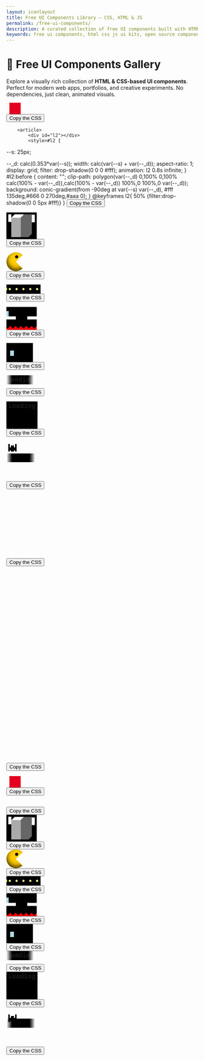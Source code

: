 ```yaml
---
layout: iconlayout
title: Free UI Components Library – CSS, HTML & JS
permalink: /free-ui-components/
description: A curated collection of free UI components built with HTML, CSS, and JavaScript. Instantly usable, customizable, and perfect for modern web design and development.
keywords: free ui components, html css js ui kits, open source components, frontend design blocks, web design elements, reusable components
---
```



# 🎨 Free UI Components Gallery

Explore a visually rich collection of **HTML & CSS-based UI components**. Perfect for modern web apps, portfolios, and creative experiments. No dependencies, just clean, animated visuals.


<section class="load-container threed">
<article><div id="l1"></div>
<style>#l1 {
  --s: 25px;

--_d: calc(0.353*var(--s));
width: calc(var(--s) + var(--_d));
aspect-ratio: 1;
clip-path: polygon(var(--_d) 0,100% 0,100% calc(100% - var(--_d)),calc(100% - var(--_d)) 100%,0 100%,0 var(--_d));
background:
conic-gradient(from -90deg at var(--s) var(--_d),
#fff 135deg,#666 0 270deg,#aaa 0);
animation: l1 1s infinite cubic-bezier(0.5,300,0.5,-300);
}
@keyframes l1{
50%,100% {transform:translateY(0.1px)}
}</style>
<button>Copy the CSS</button>
</article>

        <article>
            <div id="l2"></div>
            <style>#l2 {
--s: 25px;

--_d: calc(0.353*var(--s));
width: calc(var(--s) + var(--_d));
aspect-ratio: 1;
display: grid;
filter: drop-shadow(0 0 0 #fff);
animation: l2 0.8s infinite;
}
#l2:before {
content: "";
clip-path: polygon(var(--_d) 0,100% 0,100% calc(100% - var(--_d)),calc(100% - var(--_d)) 100%,0 100%,0 var(--_d));
background:
conic-gradient(from -90deg at var(--s) var(--_d),
#fff 135deg,#666 0 270deg,#aaa 0);
}
@keyframes l2{
50% {filter:drop-shadow(0 0 5px #fff)}
}</style>
<button>Copy the CSS</button>
</article>
<article>
<div id="l3"></div>
<style>#l3 {
--s: 25px;
--_d: calc(0.353*var(--s));

height: calc(var(--s) + var(--_d));
aspect-ratio: 1;
display: grid;
}
#l3:before {
content: "";
height: 100%;
margin: auto 0;
clip-path: polygon(var(--_d) 0,100% 0,100% calc(100% - var(--_d)),calc(100% - var(--_d)) 100%,0 100%,0 var(--_d));
background:
conic-gradient(from -90deg at var(--s) var(--_d),
#fff 135deg,#666 0 270deg,#aaa 0);
animation: l3 .8s infinite alternate;
}
@keyframes l3{
100% {height:40%}
}</style>
<button>Copy the CSS</button>
</article>
<article>
<div id="l4"></div>
<style>#l4 {
--s: 25px;

--_d: calc(0.353*var(--s));
width: calc(var(--s) + var(--_d));
aspect-ratio: 1;
display: grid;
}
#l4:before,
#l4:after {
content:"";
clip-path:polygon(var(--_d) 0,100% 0,100% calc(100% - var(--_d)),calc(100% - var(--_d)) 100%,0 100%,0 var(--_d));
background:
conic-gradient(from -90deg at var(--s) var(--_d),
#fff 135deg,#666 0 270deg,#aaa 0);
animation: l4 1.2s infinite;
}
#l4:before {
z-index: 1;
margin-bottom: calc(var(--_d)/-2 - 1px);
}
#l4:after {
margin-top: calc(var(--_d)/-2 - 1px);
animation-delay: 0.6s
}
@keyframes l4{
0%     {transform: translate(0)}
16.67% {transform: translate(-10px)}
33.33% {transform: translate(10px)}
50%,
100%   {transform: translate(0)}
}</style>
<button>Copy the CSS</button>
</article>
<article>
<div id="l5"></div>
<style>#l5 {
--s: 25px;

--_d: calc(0.353*var(--s));
width: calc(var(--s) + var(--_d));
aspect-ratio: 1;
display: flex;
}
#l5:before,
#l5:after {
content: "";
flex: 1;
clip-path: polygon(var(--_d) 0,100% 0,100% calc(100% - var(--_d)),calc(100% - var(--_d)) 100%,0 100%,0 var(--_d));
background:
conic-gradient(from -90deg at calc(100% - var(--_d)) var(--_d),
#fff 135deg,#666 0 270deg,#aaa 0);
animation: l5 1.2s infinite;
}
#l5:before {
margin-right: calc(var(--_d)/-2 - 1px);
}
#l5:after {
margin-left: calc(var(--_d)/-2 - 1px);
animation-delay: 0.6s
}
@keyframes l5{
0%     {transform: translateY(0)}
16.67% {transform: translateY(-10px)}
33.33% {transform: translateY(10px)}
50%,
100%   {transform: translateY(0)}
}</style>
<button>Copy the CSS</button>
</article>
<article>
<div id="l6"></div>
<style>#l6 {
--s: 20px;

--_d: calc(0.353*var(--s));
width: calc(var(--s) + var(--_d));
aspect-ratio: 1;
display: grid;
}
#l6:before,
#l6:after {
content: "";
grid-area: 1/1;
clip-path: polygon(var(--_d) 0,100% 0,100% calc(100% - var(--_d)),calc(100% - var(--_d)) 100%,0 100%,0 var(--_d));
background:
conic-gradient(from -90deg at calc(100% - var(--_d)) var(--_d),
#fff 135deg,#666 0 270deg,#aaa 0);
animation: l6 2s infinite;
}
#l6:after {
animation-delay:-1s;
}
@keyframes l6{
0%  {transform:translate(0,0)}
25% {transform:translate(30px,0)}
50% {transform:translate(30px,30px)}
75% {transform:translate(0,30px)}
100%{transform:translate(0,0)}
}</style>
<button>Copy the CSS</button>
</article>
<article>
<div id="l7"></div>
<style>#l7 {
--s: 25px;
--g: 5px;

height: calc(1.353*var(--s) + var(--g));
aspect-ratio: 3;
background:
linear-gradient(#ff1818 0 0) left/33% 100% no-repeat,
conic-gradient(from -90deg at var(--s) calc(0.353*var(--s)),
#fff 135deg,#666 0 270deg,#aaa 0);
background-blend-mode: multiply;
--_m:
linear-gradient(to bottom right,
#0000 calc(0.25*var(--s)),#000 0 calc(100% - calc(0.25*var(--s)) - 1.414*var(--g)),#0000 0),
conic-gradient(from -90deg at right var(--g) bottom var(--g),#000 90deg,#0000 0);
-webkit-mask: var(--_m);
mask: var(--_m);
background-size:   calc(100%/3) 100%;
-webkit-mask-size: calc(100%/3) 100%;
mask-size: calc(100%/3) 100%;
-webkit-mask-composite: source-in;
mask-composite: intersect;
animation: l7 steps(3) 1.5s infinite;
}
@keyframes l7 {
to {background-position: 150% 0%}
}</style>
<button>Copy the CSS</button>
</article>
<article>
<div id="l8"></div>
<style>#l8 {
--s: 25px;
--g: 5px;

height: calc(1.353*var(--s) + var(--g));
aspect-ratio: 3;
display: grid;
justify-items: end;
overflow: hidden;
--_m: linear-gradient(90deg,#0000,#000 15px calc(100% - 15px),#0000);
-webkit-mask: var(--_m);
mask: var(--_m);
}
#l8:before {
content: "";
width: calc(4*100%/3);
background:
conic-gradient(from -90deg at var(--s) calc(0.353*var(--s)),
#fff 135deg,#666 0 270deg,#aaa 0);
--_m:
linear-gradient(to bottom right,
#0000 calc(0.25*var(--s)),#000 0 calc(100% - calc(0.25*var(--s)) - 1.414*var(--g)),#0000 0),
conic-gradient(from -90deg at right var(--g) bottom var(--g),#000 90deg,#0000 0);
-webkit-mask: var(--_m);
mask: var(--_m);
background-size:   calc(100%/4) 100%;
-webkit-mask-size: calc(100%/4) 100%;
mask-size: calc(100%/4) 100%;
-webkit-mask-composite: source-in;
mask-composite: intersect;
animation: l8 1s infinite linear;
}
@keyframes l8 {
to {transform:translate(calc(100%/4))}
}</style>
<button>Copy the CSS</button>
</article>
<article>
<div id="l9"></div>
<style>#l9 {
--s: 25px;
--g :5px;

width: calc(2*(1.353*var(--s) + var(--g)));
aspect-ratio: 1;
background:
linear-gradient(#ff1818 0 0) left/50% 100% no-repeat,
conic-gradient(from -90deg at var(--s) calc(0.353*var(--s)),
#fff 135deg,#666 0 270deg,#aaa 0);
background-blend-mode: multiply;
--_m:
linear-gradient(to bottom right,
#0000 calc(0.25*var(--s)),#000 0 calc(100% - calc(0.25*var(--s)) - 1.414*var(--g)),#0000 0),
conic-gradient(from -90deg at right var(--g) bottom var(--g),#000 90deg,#0000 0);
-webkit-mask: var(--_m);
mask: var(--_m);
background-size:   50% 50%;
-webkit-mask-size: 50% 50%;
mask-size: 50% 50%;
-webkit-mask-composite: source-in;
mask-composite: intersect;
animation: l9 1.5s infinite;
}
@keyframes l9 {
0%,12.5%    {background-position:0% 0%,0 0}
12.6%,37.5% {background-position:100% 0%,0 0}
37.6%,62.5% {background-position:100% 100%,0 0}
62.6%,87.5% {background-position:0% 100%,0 0}
87.6%,100%  {background-position:0% 0%,0 0}
}</style>
<button>Copy the CSS</button>
</article>
<article>
<div id="l10"></div>
<style>#l10 {
--s: 25px;
--g :5px;

width: calc(3*(1.353*var(--s) + var(--g)));
display: grid;
justify-items: end;
aspect-ratio: 3;
overflow: hidden;
--_m: linear-gradient(90deg,#0000,#000 15px calc(100% - 15px),#0000);
-webkit-mask: var(--_m);
mask: var(--_m);
}
#l10:before {
content: "";
width: 200%;
background:
linear-gradient(90deg,#ff1818 50%,#0000 0),
conic-gradient(from -90deg at var(--s) calc(0.353*var(--s)),
#fff 135deg,#666 0 270deg,#aaa 0);
background-blend-mode: multiply;
--_m:
linear-gradient(to bottom right,
#0000 calc(0.25*var(--s)),#000 0 calc(100% - calc(0.25*var(--s)) - 1.414*var(--g)),#0000 0),
conic-gradient(from -90deg at right var(--g) bottom var(--g),#000 90deg,#0000 0);
-webkit-mask: var(--_m);
mask: var(--_m);
background-size:   calc(100%/3) 100%, calc(100%/6) 100%;
-webkit-mask-size: calc(100%/6) 100%;
mask-size: calc(100%/6) 100%;
-webkit-mask-composite: source-in;
mask-composite: intersect;
animation: l10 1s infinite linear;
}
@keyframes l10 {
to {transform:translate(calc(100%/3))}
}</style>
<button>Copy the CSS</button>
</article>
<article>
<div id="l11"></div>
<style>#l11 {
--s: 40px;
--g: 5px;

height: calc(var(--s) + var(--g));
aspect-ratio: 3;
background:
radial-gradient(calc(var(--s)/sqrt(2)) at calc(50% - .1*var(--s)) calc(50% - .2*var(--s)),#0000 5%,60%,#111 98%),
linear-gradient(#FE4365 0 0) no-repeat #fff;
background-size: calc(100%/3) 100%;
mask: radial-gradient(calc(var(--s)/2),#000 calc(100% - 1px),#0000) 0/calc(100%/3) 100%;
animation: l11 steps(3) 1.5s infinite;
}
@keyframes l11 {
to {background-position:0 ,150%}
}</style>
<button>Copy the CSS</button>
</article>
<article>
<div id="l12"></div>
<style>#l12 {
--s: 40px;
--g: 5px;

height: calc(2*(var(--s) + var(--g)));
aspect-ratio: 1;
background:
radial-gradient(calc(var(--s)/sqrt(2)) at calc(50% - .1*var(--s)) calc(50% - .2*var(--s)),#0000 5%,60%,#111 98%),
linear-gradient(#FE4365 0 0) no-repeat #fff;
background-size: 50% 50%;
mask: radial-gradient(calc(var(--s)/2),#000 calc(100% - 1px),#0000) 0 0/50% 50%;
animation: l12 steps(3) 1.5s infinite;
}
@keyframes l12 {
0%,12.5%    {background-position:0 0}
12.6%,37.5% {background-position:0 0,100% 0}
37.6%,62.5% {background-position:0 0,100% 100%}
62.6%,87.5% {background-position:0 0,0 100%}
87.6%,100%  {background-position:0 0}
}</style>
<button>Copy the CSS</button>
</article>
</section>





<section class="load-container arcade">
        <article>
          <div id="l1"></div>
          <style>#l1 {
   width: 45px;
   height: 30px;
   animation: l1 2s infinite linear;
}
@keyframes l1{
  0%,
  25%  {background:
          linear-gradient(#e50021 0 0) 50% 0/66% 100% no-repeat}
  25.1%,
  50%  {background:
          linear-gradient(#004ce4 0 0) 0 0/100% 50% no-repeat,
          linear-gradient(#004ce4 0 0) 0 0/33% 100% no-repeat}
  50.1%,
  75%  {background:
          linear-gradient(#00e622 0 0) 100% 0/66% 50% no-repeat,
          linear-gradient(#00e622 0 0) 0 100%/66% 50% no-repeat}
  75.1%,
  100% {background:
          linear-gradient(#9d0be6 0 0) 0 100%/100% 50% no-repeat,
          linear-gradient(#9d0be6 0 0) 50% 0 /33%  50% no-repeat}
}</style>
          <button>Copy the CSS</button>
        </article>
        <article>
          <div id="l2"></div>
          <style>#l2 {
  width: 45px;
  height: 30px;
  background:
    linear-gradient(#004ce4 0 0) 0 100%/100% 50%,
    linear-gradient(#004ce4 0 0) 0 0   /calc(100%/3) 100%;
  background-repeat: no-repeat;
  position: relative;
  clip-path: inset(-100% 0 0 0);
  animation: l2-0 2s infinite steps(4);
}
#l2::before,
#l2::after {
  content: "";
  position: absolute;
  inset:-50% 0 50%;
  background:
    linear-gradient(#00e622 0 0) 0 0      /calc(2*100%/3) 50%,
    linear-gradient(#00e622 0 0) 100% 100%/calc(2*100%/3) 50%;
  background-repeat: no-repeat;
  animation: inherit;
  animation-name: l2-1;
}
#l2::after {
  inset:-100% 0 100%;
  background:
    linear-gradient(#e50021 0 0) 0    0/100%         50%,
    linear-gradient(#e50021 0 0) 100% 0/calc(100%/3) 100%;
  background-repeat: no-repeat; 
  animation-name: l2-2;
}
@keyframes l2-0{
  0%       {transform: translateY(-250%);clip-path: inset(100% 0 0 0)}
  25%,100% {transform: translateY(0);clip-path: inset(-100% 0 0 0)}
}
@keyframes l2-1{
  0% ,25%  {transform: translateY(-250%)}
  50%,100% {transform: translateY(0)}
}
@keyframes l2-2{
  0% ,50%  {transform: translateY(-250%)}
  75%,100% {transform: translateY(0)}
}</style>
          <button>Copy the CSS</button>
        </article>
        <article>
          <div id="l3"></div>
          <style>#l3 {
  width: 80px;
  height: 70px;
  border: 5px solid #000;
  padding: 0 8px;
  box-sizing: border-box;
  background:
    linear-gradient(#fff 0 0) 0    0/8px 20px,
    linear-gradient(#fff 0 0) 100% 0/8px 20px,
    radial-gradient(farthest-side,#fff 90%,#0000) 0 5px/8px 8px content-box,
    #000;
  background-repeat: no-repeat; 
  animation: l3 2s infinite linear;
}
@keyframes l3{
  25% {background-position: 0 0   ,100% 100%,100% calc(100% - 5px)}
  50% {background-position: 0 100%,100% 100%,0    calc(100% - 5px)}
  75% {background-position: 0 100%,100%    0,100% 5px}
}</style>
          <button>Copy the CSS</button>
        </article>
        <article>
          <div id="l4"></div>
          <style>#l4 {
  width: 50px;
  aspect-ratio: 1;
  border-radius: 50%;
  background:
    radial-gradient(farthest-side,#000 98%,#0000) 55% 20%/8px 8px no-repeat,  
    #ffcc00;
  box-shadow: 2px -6px 12px 0px inset rgba(0, 0, 0, 0.7);
  animation: l4 .5s infinite steps(5) alternate;
}
@keyframes l4{ 
    0% {clip-path: polygon(50% 50%,100%   0,100% 0,0 0,0 100%,100% 100%,100% 100%)}
  100% {clip-path: polygon(50% 50%,100% 65%,100% 0,0 0,0 100%,100% 100%,100%  35%)}
}</style>
          <button>Copy the CSS</button>
        </article>
        <article>
          <div id="l5"></div>
          <style>#l5 {
  width: 90px;
  height: 24px;
  padding: 2px 0;
  box-sizing: border-box;
  display: flex;
  animation: l5-0 3s infinite steps(6);
  background:
    linear-gradient(#000 0 0) 0 0/0% 100% no-repeat,
    radial-gradient(circle 3px,#eeee89 90%,#0000) 0 0/20% 100%
    #000;
  overflow: hidden;
}
#l5::before {
  content: "";
  width: 20px;
  transform: translate(-100%);
  border-radius: 50%;
  background: #ffff2d;
  animation: 
    l5-1 .25s .153s infinite steps(5) alternate,
    l5-2  3s        infinite linear;
}
@keyframes l5-1{ 
    0% {clip-path: polygon(50% 50%,100%   0,100% 0,0 0,0 100%,100% 100%,100% 100%)}
  100% {clip-path: polygon(50% 50%,100% 65%,100% 0,0 0,0 100%,100% 100%,100%  35%)}
}
@keyframes l5-2{ 
  100% {transform: translate(90px)}
}
@keyframes l5-0{ 
  100% {background-size:120% 100%,20% 100%}
}</style>
          <button>Copy the CSS</button>
        </article>
        <article>
          <div id="l6"></div>
          <style>#l6 {
  width: 80px;
  height: 60px;
  box-sizing: border-box;
  background:
    linear-gradient(#fff 0 0) left /calc(50% - 15px) 8px no-repeat,
    linear-gradient(#fff 0 0) right/calc(50% - 15px) 8px no-repeat,
    conic-gradient(from 135deg at top,#0000, red 1deg 90deg,#0000 91deg) bottom/14px 8px repeat-x,
    #000;
  border-bottom: 2px solid red;
  position: relative;
  overflow: hidden;
  animation: l6-0 1s infinite linear;
}
#l6::before {
  content: "";
  position: absolute;
  width: 10px;
  height: 14px;
  background: lightblue;
  left: -5px;
  animation:
    l6-1 2s infinite cubic-bezier(0,100,1,100), 
    l6-2 2s infinite linear;
}
@keyframes l6-0{
  50% { background-position: left,right,bottom -2px left -4px}
}
@keyframes l6-1{
  0%,27%   {bottom: calc(50% + 4px)}
  65%,100% {bottom: calc(50% + 4.1px)}
}
@keyframes l6-2{
  100% {left:100%}
}</style>
          <button>Copy the CSS</button>
        </article>
        <article>
          <div id="l7"></div>
          <style>#l7 {
  width: 70px;
  height: 50px;
  box-sizing: border-box;
  background:
    conic-gradient(from 135deg at top,#0000, #fff 1deg 90deg,#0000 91deg) right -20px bottom 8px/18px 9px,
    linear-gradient(#fff 0 0) bottom/100% 8px,
    #000;
  background-repeat: no-repeat;
  border-bottom: 8px solid #000;
  position: relative;
  animation: l7-0 2s infinite linear;
}
#l7::before {
  content: "";
  position: absolute;
  width: 10px;
  height: 14px;
  background: lightblue;
  left: 10px;
  animation: l7-1 2s infinite cubic-bezier(0,200,1,200);
}
@keyframes l7-0{
  100% { background-position: left -20px bottom 8px,bottom}
}
@keyframes l7-1{
  0%,50%   {bottom: 8px}
  90%,100% {bottom: 8.1px}
}</style>
          <button>Copy the CSS</button>
        </article>
        <article>
          <div id="l8"></div>
          <style>#l8 {
  width: fit-content;
  font-size: 17px;
  font-family: monospace;
  line-height: 1.4;
  font-weight: bold;
  --c: no-repeat linear-gradient(#000 0 0); 
  background: var(--c),var(--c),var(--c),var(--c),var(--c),var(--c),var(--c);
  background-size: calc(1ch + 1px) 100%;
  border-bottom: 10px solid #0000; 
  position: relative;
  animation: l8-0 3s infinite linear;
  clip-path: inset(-20px 0);
}
#l8::before {
  content:"Loading";
}
#l8::after {
  content: "";
  position: absolute;
  width: 10px;
  height: 14px;
  background: #25adda;
  left: -10px;
  bottom: 100%;
  animation: l8-1 3s infinite linear;
}
@keyframes l8-0{
   0%,
   12.5% {background-position: calc(0*100%/6) 0   ,calc(1*100%/6)    0,calc(2*100%/6)    0,calc(3*100%/6)    0,calc(4*100%/6)    0,calc(5*100%/6)    0,calc(6*100%/6) 0}
   25%   {background-position: calc(0*100%/6) 40px,calc(1*100%/6)    0,calc(2*100%/6)    0,calc(3*100%/6)    0,calc(4*100%/6)    0,calc(5*100%/6)    0,calc(6*100%/6) 0}
   37.5% {background-position: calc(0*100%/6) 40px,calc(1*100%/6) 40px,calc(2*100%/6)    0,calc(3*100%/6)    0,calc(4*100%/6)    0,calc(5*100%/6)    0,calc(6*100%/6) 0}
   50%   {background-position: calc(0*100%/6) 40px,calc(1*100%/6) 40px,calc(2*100%/6) 40px,calc(3*100%/6)    0,calc(4*100%/6)    0,calc(5*100%/6)    0,calc(6*100%/6) 0}
   62.5% {background-position: calc(0*100%/6) 40px,calc(1*100%/6) 40px,calc(2*100%/6) 40px,calc(3*100%/6) 40px,calc(4*100%/6)    0,calc(5*100%/6)    0,calc(6*100%/6) 0}
   75%   {background-position: calc(0*100%/6) 40px,calc(1*100%/6) 40px,calc(2*100%/6) 40px,calc(3*100%/6) 40px,calc(4*100%/6) 40px,calc(5*100%/6)    0,calc(6*100%/6) 0}
   87.4% {background-position: calc(0*100%/6) 40px,calc(1*100%/6) 40px,calc(2*100%/6) 40px,calc(3*100%/6) 40px,calc(4*100%/6) 40px,calc(5*100%/6) 40px,calc(6*100%/6) 0}
   100%  {background-position: calc(0*100%/6) 40px,calc(1*100%/6) 40px,calc(2*100%/6) 40px,calc(3*100%/6) 40px,calc(4*100%/6) 40px,calc(5*100%/6) 40px,calc(6*100%/6) 40px}
}
@keyframes l8-1{
  100% {left:115%}
}</style>
          <button>Copy the CSS</button>
        </article>
        <article>
          <div id="l9"></div>
          <style>#l9 {
  width: fit-content;
  font-size: 17px;
  font-family: monospace;
  line-height: 1.4;
  font-weight: bold;
  background: 
    linear-gradient(#000 0 0) left ,
    linear-gradient(#000 0 0) right;
  background-repeat: no-repeat; 
  border-right: 5px solid #0000;
  border-left: 5px solid #0000;
  background-origin: border-box;
  position: relative;
  animation: l9-0 2s infinite;
}
#l9::before {
  content:"Loading";
}
#l9::after {
  content: "";
  position: absolute;
  top: 100%;
  left: 0;
  width: 22px;
  height: 60px;
  background: 
   linear-gradient(90deg,#000 4px,#0000 0 calc(100% - 4px),#000 0) bottom            /22px 20px,
   linear-gradient(90deg,red  4px,#0000 0 calc(100% - 4px),red  0) bottom 10px left 0/22px 6px,
   linear-gradient(#000 0 0) bottom 3px left 0  /22px 8px,
   linear-gradient(#000 0 0) bottom 0   left 50%/8px  16px;
 background-repeat: no-repeat;
 animation: l9-1 2s infinite;
}
@keyframes l9-0{
  0%,25%    {background-size: 50% 100%}
  25.1%,75% {background-size: 0 0,50% 100%}
  75.1%,100%{background-size: 0 0,0 0}
}
@keyframes l9-1{
  25%   { background-position:bottom, bottom 54px left 0,bottom 3px left 0,bottom 0 left 50%;left:0}
  25.1% { background-position:bottom, bottom 10px left 0,bottom 3px left 0,bottom 0 left 50%;left:0}
  50%   { background-position:bottom, bottom 10px left 0,bottom 3px left 0,bottom 0 left 50%;left:calc(100% - 22px)}
  75%   { background-position:bottom, bottom 54px left 0,bottom 3px left 0,bottom 0 left 50%;left:calc(100% - 22px)}
  75.1% { background-position:bottom, bottom 10px left 0,bottom 3px left 0,bottom 0 left 50%;left:calc(100% - 22px)}
}</style>
          <button>Copy the CSS</button>
        </article>
        <article>
          <div id="l10"></div>
          <style>#l10 {
  width: fit-content;
  font-size: 17px;
  font-family: monospace;
  line-height: 1.4;
  font-weight: bold;
  padding: 30px 2px 50px;
  background: linear-gradient(#000 0 0) 0 0/100% 100% content-box padding-box no-repeat; 
  position: relative;
  overflow: hidden;
  animation: l10-0 2s infinite cubic-bezier(1,175,.5,175);
}
#l10::before {
  content:"Loading";
  display:inline-block;
  animation: l10-2 2s infinite;
}
#l10::after {
  content:"";
  position: absolute;
  width: 34px;
  height: 28px;
  top: 110%;
  left: calc(50% - 16px);
  background:
    linear-gradient(90deg,#0000 12px,#f92033 0 22px,#0000 0 26px,#fdc98d 0 32px,#0000) bottom 26px left 50%,
    linear-gradient(90deg,#0000 10px,#f92033 0 28px,#fdc98d 0 32px,#0000 0) bottom 24px  left 50%,
    linear-gradient(90deg,#0000 10px,#643700 0 16px,#fdc98d 0 20px,#000 0 22px,#fdc98d 0 24px,#000 0 26px,#f92033 0 32px,#0000 0) bottom 22px left 50%,
    linear-gradient(90deg,#0000 8px,#643700 0 10px,#fdc98d 0 12px,#643700 0 14px,#fdc98d 0 20px,#000 0 22px,#fdc98d 0 28px,#f92033 0 32px,#0000 0) bottom 20px left 50%,
    linear-gradient(90deg,#0000 8px,#643700 0 10px,#fdc98d 0 12px,#643700 0 16px,#fdc98d 0 22px,#000 0 24px,#fdc98d 0 30px,#f92033 0 32px,#0000 0) bottom 18px left 50%,
    linear-gradient(90deg,#0000 8px,#643700 0 12px,#fdc98d 0 20px,#000 0 28px,#f92033 0 30px,#0000 0) bottom 16px left 50%,
    linear-gradient(90deg,#0000 12px,#fdc98d 0 26px,#f92033 0 30px,#0000 0) bottom 14px left 50%,
    linear-gradient(90deg,#fdc98d 6px,#f92033 0 14px,#222a87 0 16px,#f92033 0 22px,#222a87 0 24px,#f92033 0 28px,#0000 0 32px,#643700 0) bottom 12px left 50%,
    linear-gradient(90deg,#fdc98d 6px,#f92033 0 16px,#222a87 0 18px,#f92033 0 24px,#f92033 0 26px,#0000 0 30px,#643700 0) bottom 10px left 50%,
    linear-gradient(90deg,#0000 10px,#f92033 0 16px,#222a87 0 24px,#feee49 0 26px,#222a87 0 30px, #643700 0) bottom 8px left 50%,
    linear-gradient(90deg,#0000 12px,#222a87 0 18px,#feee49 0 20px,#222a87 0 30px,#643700 0) bottom 6px left 50%,
    linear-gradient(90deg,#0000 8px,#643700 0 12px,#222a87 0 30px,#643700 0) bottom 4px left 50%,
    linear-gradient(90deg,#0000 6px,#643700 0 14px,#222a87 0 26px,#0000 0) bottom 2px left 50%,
    linear-gradient(90deg,#0000 6px,#643700 0 10px,#0000 0 ) bottom 0px left 50%;
  background-size: 34px 2px;
  background-repeat: no-repeat;
  animation: inherit;
  animation-name: l10-1;
}
@keyframes l10-0{
  0%,30%   { background-position: 0 0px }
  50%,100% { background-position: 0 -0.1px }
}
@keyframes l10-1{
  50%,100% { top:109.5% };
}
@keyframes l10-2{
  0%,30%   { transform:translateY(0); }
  80%,100% { transform:translateY(-260%); }
}</style>
          <button>Copy the CSS</button>
        </article>
      </section>